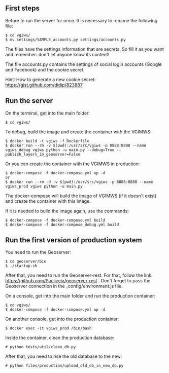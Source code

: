## First steps

Before to run the server for once. It is necessary to rename the following file:

```
$ cd vgiws/
$ mv settings/SAMPLE_accounts.py settings/accounts.py
```

The files have the settings information that are secrets. So fill it as you want and remember: don't let anyone know its content!

The file accounts.py contains the settings of social login accounts (Google and Facebook) and the cookie secret.

Hint: How to generate a new cookie secret: https://gist.github.com/didip/823887


## Run the server

On the terminal, get into the main folder:

```
$ cd vgiws/
```

To debug, build the image and create the container with the VGIMWS:

```
$ docker build -t vgiws -f Dockerfile
$ docker run --rm -v $(pwd):/usr/src/vgiws -p 8888:8888 --name vgiws_debug vgiws python -u main.py --debug=True --publish_layers_in_geoserver=False
```

Or you can create the container with the VGIMWS in production:

```
$ docker-compose -f docker-compose.yml up -d
or
$ docker run --rm -d -v $(pwd):/usr/src/vgiws -p 8888:8888 --name vgiws_prod vgiws python -u main.py
```

The docker-compose will build the image of VGIMWS (if it doesn't exist) and create the container with this image.

If it is needed to build the image again, use the commands:

```
$ docker-compose -f docker-compose.yml build
$ docker-compose -f docker-compose_debug.yml build
```


## Run the first version of production system

You need to run the Geoserver:

```
$ cd geoserver/bin
$ ./startup.sh
```

After that, you need to run the Geoserver-rest.
For that, follow the link: https://github.com/Pauliceia/geoserver-rest .
Don't forget to pass the Geoserver connection in the _config/environment.js file.

On a console, get into the main folder and run the production container:

```
$ cd vgiws/
$ docker-compose -f docker-compose.yml up -d
```

On another console, get into the production container:

```
$ docker exec -it vgiws_prod /bin/bash
```

Inside the container, clean the production database:

```
# python tests/util/clean_db.py
```

After that, you need to rise the old database to the new:

```
# python files/production/upload_old_db_in_new_db.py
```

